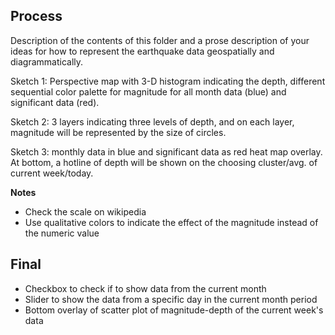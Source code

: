## Process

Description of the contents of this folder and a prose description of your ideas for how to represent
the earthquake data geospatially and diagrammatically.  

Sketch 1: Perspective map with 3-D histogram indicating the depth, different sequential color palette for magnitude for all month data (blue) and significant data (red).  

Sketch 2: 3 layers indicating three levels of depth, and on each layer, magnitude will be represented by the size of circles.  

Sketch 3: monthly data in blue and significant data as red heat map overlay. At bottom, a hotline of depth will be shown on the choosing cluster/avg. of current week/today.

**Notes**  
* Check the scale on wikipedia
* Use qualitative colors to indicate the effect of the magnitude instead of the numeric value

## Final
* Checkbox to check if to show data from the current month
* Slider to show the data from a specific day in the current month period
* Bottom overlay of scatter plot of magnitude-depth of the current week's data
